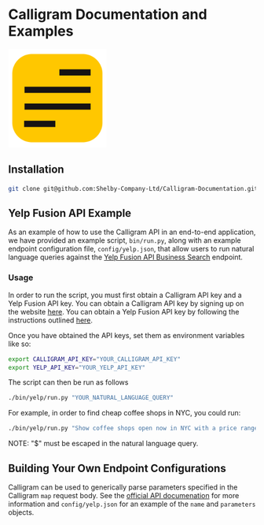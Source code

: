 # Calligram Documentation and Examples
<img src="logo.png" alt="drawing" width="200"/>

## Installation

```bash
git clone git@github.com:Shelby-Company-Ltd/Calligram-Documentation.git
```

## Yelp Fusion API Example

As an example of how to use the Calligram API in an end-to-end application, we have provided an example script, `bin/run.py`, along with an example endpoint configuration file, `config/yelp.json`, that allow users to run natural language queries against the [Yelp Fusion API Business Search](https://www.yelp.com/developers/documentation/v3/business_search) endpoint.

### Usage

In order to run the script, you must first obtain a Calligram API key and a Yelp Fusion API key. You can obtain a Calligram API key by signing up on the website [here](https://www.calligram.io/account). You can obtain a Yelp Fusion API key by following the instructions outlined [here](https://www.yelp.com/developers/documentation/v3/authentication).


Once you have obtained the API keys, set them as environment variables like so:
```bash
export CALLIGRAM_API_KEY="YOUR_CALLIGRAM_API_KEY"
export YELP_API_KEY="YOUR_YELP_API_KEY"
```

The script can then be run as follows
```bash
./bin/yelp/run.py "YOUR_NATURAL_LANGUAGE_QUERY"
```

For example, in order to find cheap coffee shops in NYC, you could run:
```bash
./bin/yelp/run.py "Show coffee shops open now in NYC with a price range of \$."
```
NOTE: "$" must be escaped in the natural language query.

## Building Your Own Endpoint Configurations

Calligram can be used to generically parse parameters specified in the Calligram `map` request body. See the [official API documenation](https://www.calligram.io/documentation) for more information and `config/yelp.json` for an example of the `name` and `parameters` objects.